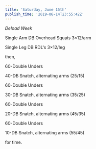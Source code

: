 ```yaml
---
title: 'Saturday, June 15th'
publish_time: '2019-06-14T23:55:42Z'
---
```


*Deload Week*

Single Arm DB Overhead Squats 3×12/arm

Single Leg DB RDL's 3×12/leg

then,

60-Double Unders

40-DB Snatch, alternating arms (25/15)

60-Double Unders

30-DB Snatch, alternating arms (35/25)

60-Double Unders

20-DB Snatch, alternating arms (45/35)

60-Double Unders

10-DB Snatch, alternating arms (55/45)

for time.
